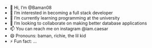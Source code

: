 - 👋 Hi, I’m @Baman08
- 👀 I’m interested in becoming a full stack developer
- 🌱 I’m currently learning programming at the university
- 💞️ I’m looking to collaborate on making better database applications 
- 📫 You can reach me on instagram @iam.caesar
- 😄 Pronouns: baman, richie, the lil kid
- ⚡ Fun fact: ...

<!---
Baman08/Baman08 is a ✨ special ✨ repository because its `README.md` (this file) appears on your GitHub profile.
You can click the Preview link to take a look at your changes.
--->
